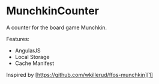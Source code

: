 MunchkinCounter
===============

A counter for the board game Munchkin.

Features:
 - AngularJS 
 - Local Storage
 - Cache Manifest

Inspired by [https://github.com/wkillerud/ffos-munchkin][1]


  [1]: https://github.com/wkillerud/ffos-munchkin
